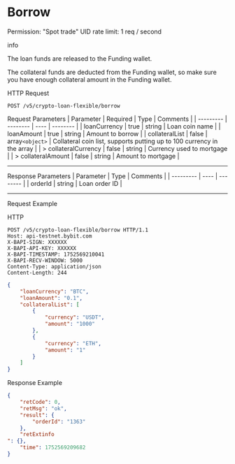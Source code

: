 # Borrow
Permission: "Spot trade"
UID rate limit: 1 req / second

info

The loan funds are released to the Funding wallet.

The collateral funds are deducted from the Funding wallet, so make sure you have enough collateral amount in the Funding wallet.

HTTP Request
```http
POST /v5/crypto-loan-flexible/borrow
```

Request Parameters
| Parameter | Required | Type | Comments |
| --------- | -------- | ---- | -------- |
| loanCurrency | true | string | Loan coin name |
| loanAmount | true | string | Amount to borrow |
| collateralList | false | array`<object>` | Collateral coin list, supports putting up to 100 currency in the array |
| > collateralCurrency | false | string | Currency used to mortgage |
| > collateralAmount | false | string | Amount to mortgage |

---


Response Parameters
| Parameter | Type | Comments |
| --------- | ---- | -------- |
| orderId | string | Loan order ID |

---

Request Example

HTTP
 
  
```http
POST /v5/crypto-loan-flexible/borrow HTTP/1.1
Host: api-testnet.bybit.com
X-BAPI-SIGN: XXXXXX
X-BAPI-API-KEY: XXXXXX
X-BAPI-TIMESTAMP: 1752569210041
X-BAPI-RECV-WINDOW: 5000
Content-Type: application/json
Content-Length: 244
```

```json
{
    "loanCurrency": "BTC",
    "loanAmount": "0.1",
    "collateralList": [
        {
            "currency": "USDT",
            "amount": "1000"
        },
        {
            "currency": "ETH",
            "amount": "1"
        }
    ]
}
```

Response Example
```json
{
    "retCode": 0,
    "retMsg": "ok",
    "result": {
        "orderId": "1363"
    },
    "retExtinfo
": {},
    "time": 1752569209682
}
```


